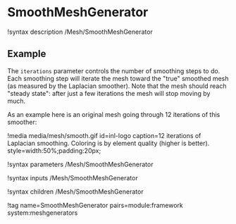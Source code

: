 # SmoothMeshGenerator

!syntax description /Mesh/SmoothMeshGenerator

## Example

The `iterations` parameter controls the number of smoothing steps to do.  Each
smoothing step will iterate the mesh toward the "true" smoothed mesh (as
measured by the Laplacian smoother).  Note that the mesh should reach "steady
state": after just a few iterations the mesh will stop moving by much.

As an example here is an original mesh going through 12 iterations of this smoother:

!media media/mesh/smooth.gif
       id=inl-logo
       caption=12 iterations of Laplacian smoothing.  Coloring is by element quality (higher is better).
       style=width:50%;padding:20px;

!syntax parameters /Mesh/SmoothMeshGenerator

!syntax inputs /Mesh/SmoothMeshGenerator

!syntax children /Mesh/SmoothMeshGenerator

!tag name=SmoothMeshGenerator pairs=module:framework system:meshgenerators
